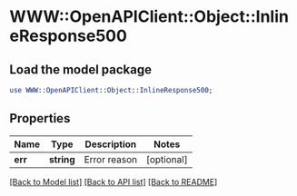 # WWW::OpenAPIClient::Object::InlineResponse500

## Load the model package
```perl
use WWW::OpenAPIClient::Object::InlineResponse500;
```

## Properties
Name | Type | Description | Notes
------------ | ------------- | ------------- | -------------
**err** | **string** | Error reason | [optional] 

[[Back to Model list]](../README.md#documentation-for-models) [[Back to API list]](../README.md#documentation-for-api-endpoints) [[Back to README]](../README.md)


